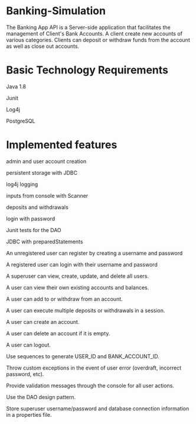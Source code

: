 # Banking-Simulation
The Banking App API is a Server-side application that facilitates the management of Client's Bank Accounts. A client create new accounts of various categories. Clients can deposit or withdraw funds from the account as well as close out accounts.

# Basic Technology Requirements

Java 1.8

Junit

Log4j

PostgreSQL


# Implemented features

admin and user account creation

persistent storage with JDBC

log4j logging

inputs from console with Scanner

deposits and withdrawals

login with password

Junit tests for the DAO

JDBC with preparedStatements

An unregistered user can register by creating a username and password

A registered user can login with their username and password

A superuser can view, create, update, and delete all users.

A user can view their own existing accounts and balances.

A user can add to or withdraw from an account.

A user can execute multiple deposits or withdrawals in a session.

A user can create an account.

A user can delete an account if it is empty.

A user can logout.

Use sequences to generate USER_ID and BANK_ACCOUNT_ID.

Throw custom exceptions in the event of user error (overdraft, incorrect password, etc).

Provide validation messages through the console for all user actions.

Use the DAO design pattern.

Store superuser username/password and database connection information in a properties file.
